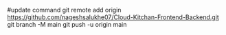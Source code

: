#update command
git remote add origin https://github.com/nageshsalukhe07/Cloud-Kitchan-Frontend-Backend.git
git branch -M main
git push -u origin main
